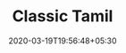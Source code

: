 ---
title: "Classic Tamil"
image: /images/clients/Classin_Tamil_logo.jpeg
tags: ["logo"]
date: 2020-03-19T19:56:48+05:30
draft: false
---